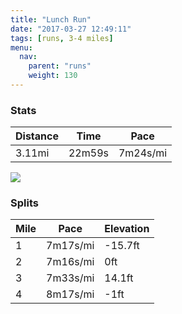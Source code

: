 ```yaml
---
title: "Lunch Run"
date: "2017-03-27 12:49:11"
tags: [runs, 3-4 miles]
menu:
  nav:
    parent: "runs"
    weight: 130
---
```


### Stats

| Distance | Time | Pace |
|----------|------|------|
|3.11mi|22m59s|7m24s/mi|

<img src='https://maps.googleapis.com/maps/api/staticmap?maptype=roadmap&path=enc:ypjeIr|vLv@ZAfDtAc@R_I|D}BfCpAR~CoJjDJkG|DsChB`@zAtDgKnE@cG~BiCrCCnBbEiKjEAwFfCuCpDRlAdDiKrE@eGvBaClDEdBpDeKrEGcFzB}ChDAfBzDoKtDLiGvDcCbCt@~@lDeKbEDqGdDoCfC`@lA|DkMhHUqE&key=AIzaSyC1MId7bFpkLXNAaYhBSTb8jLyiSqzbDtM&size=800x800&markers=color:yellow|label:S|53.47101,-2.25242&markers=color:green|label:F|53.47078999999998,-2.2525600000000003'>

### Splits

| Mile | Pace | Elevation |
|------|------|-----------|
|1|7m17s/mi|-15.7ft|
|2|7m16s/mi|0ft|
|3|7m33s/mi|14.1ft|
|4|8m17s/mi|-1ft|
